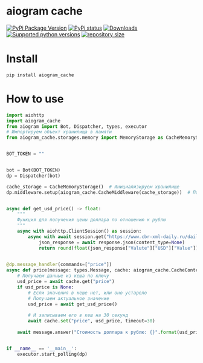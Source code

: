 # aiogram cache

[![PyPi Package Version](https://img.shields.io/pypi/v/aiogram_cache.svg?style=flat-square)](https://pypi.python.org/pypi/aiogram_cache)
[![PyPi status](https://img.shields.io/pypi/status/aiogram_cache.svg?style=flat-square)](https://pypi.python.org/pypi/aiogram_cache)
[![Downloads](https://pepy.tech/badge/aiogram_cache)](https://pepy.tech/project/aiogram_cache)
[![Supported python versions](https://img.shields.io/pypi/pyversions/aiogram_cache.svg?style=flat-square)](https://pypi.python.org/pypi/aiogram_cache)
[![repository size](https://img.shields.io/github/repo-size/alteralt/aiogram_cache)](https://github.com/alteralt/aiogram_cache)

# Install
``pip install aiogram_cache``

# How to use

```python
import aiohttp
import aiogram_cache
from aiogram import Bot, Dispatcher, types, executor
# Импортируем объект хранилища в памяти
from aiogram_cache.storages.memory import MemoryStorage as CacheMemoryStorage


BOT_TOKEN = ""


bot = Bot(BOT_TOKEN)
dp = Dispatcher(bot)

cache_storage = CacheMemoryStorage()  # Инициализируем хранилище
dp.middleware.setup(aiogram_cache.CacheMiddleware(cache_storage))  # Подключаем мидлварь


async def get_usd_price() -> float:
    """
    Функция для получения цены доллара по отношению к рублю
    """
    async with aiohttp.ClientSession() as session:
        async with await session.get("https://www.cbr-xml-daily.ru/daily_json.js") as response:
            json_response = await response.json(content_type=None)
            return round(float(json_response["Valute"]["USD"]["Value"]), 2)

        
@dp.message_handler(commands=["price"])
async def price(message: types.Message, cache: aiogram_cache.CacheContext):
    # Получаем данные из кеша по ключу
    usd_price = await cache.get("price")
    if usd_price is None:
        # Если значения в кеше нет, или оно устарело
        # Получаем актуальное значение
        usd_price = await get_usd_price()
        
        # И записываем его в кеш на 30 секунд
        await cache.set("price", usd_price, timeout=30)
        
    await message.answer("Стоимость доллара к рублю: {}".format(usd_price))


if __name__ == '__main__':
    executor.start_polling(dp)
```
